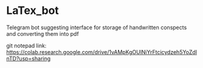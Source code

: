 # LaTex_bot
Telegram bot suggesting interface for storage of handwritten conspects and converting them into pdf

git notepad link: https://colab.research.google.com/drive/1vAMpKgOUlNiYrFtcicydzeh5YoZdlnTD?usp=sharing
